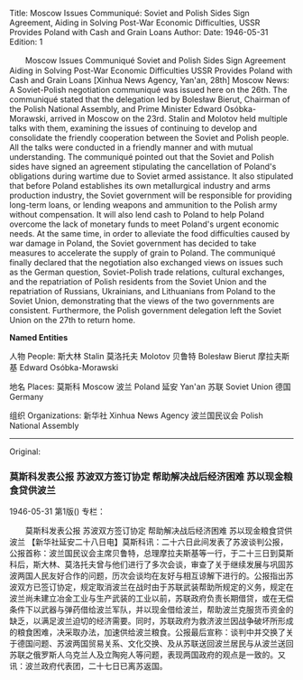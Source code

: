 Title: Moscow Issues Communiqué: Soviet and Polish Sides Sign Agreement, Aiding in Solving Post-War Economic Difficulties, USSR Provides Poland with Cash and Grain Loans
Author:
Date: 1946-05-31
Edition: 1

　　Moscow Issues Communiqué
    Soviet and Polish Sides Sign Agreement
    Aiding in Solving Post-War Economic Difficulties USSR Provides Poland with Cash and Grain Loans
    [Xinhua News Agency, Yan'an, 28th] Moscow News: A Soviet-Polish negotiation communiqué was issued here on the 26th. The communiqué stated that the delegation led by Bolesław Bierut, Chairman of the Polish National Assembly, and Prime Minister Edward Osóbka-Morawski, arrived in Moscow on the 23rd. Stalin and Molotov held multiple talks with them, examining the issues of continuing to develop and consolidate the friendly cooperation between the Soviet and Polish people. All the talks were conducted in a friendly manner and with mutual understanding. The communiqué pointed out that the Soviet and Polish sides have signed an agreement stipulating the cancellation of Poland's obligations during wartime due to Soviet armed assistance. It also stipulated that before Poland establishes its own metallurgical industry and arms production industry, the Soviet government will be responsible for providing long-term loans, or lending weapons and ammunition to the Polish army without compensation. It will also lend cash to Poland to help Poland overcome the lack of monetary funds to meet Poland's urgent economic needs. At the same time, in order to alleviate the food difficulties caused by war damage in Poland, the Soviet government has decided to take measures to accelerate the supply of grain to Poland. The communiqué finally declared that the negotiation also exchanged views on issues such as the German question, Soviet-Polish trade relations, cultural exchanges, and the repatriation of Polish residents from the Soviet Union and the repatriation of Russians, Ukrainians, and Lithuanians from Poland to the Soviet Union, demonstrating that the views of the two governments are consistent. Furthermore, the Polish government delegation left the Soviet Union on the 27th to return home.



**Named Entities**

人物 People:
斯大林	Stalin
莫洛托夫	Molotov
贝鲁特	Bolesław Bierut
摩拉夫斯基	Edward Osóbka-Morawski

地名 Places:
莫斯科	Moscow
波兰	Poland
延安	Yan'an
苏联	Soviet Union
德国	Germany

组织 Organizations:
新华社	Xinhua News Agency
波兰国民议会	Polish National Assembly




<hr /> 

Original: 


### 莫斯科发表公报  苏波双方签订协定  帮助解决战后经济困难  苏以现金粮食贷供波兰

1946-05-31
第1版()
专栏：

　　莫斯科发表公报
    苏波双方签订协定
    帮助解决战后经济困难  苏以现金粮食贷供波兰
    【新华社延安二十八日电】莫斯科讯：二十六日此间发表了苏波谈判公报，公报首称：波兰国民议会主席贝鲁特，总理摩拉夫斯基等一行，于二十三日到莫斯科后，斯大林、莫洛托夫曾与他们进行了多次会谈，审查了关于继续发展与巩固苏波两国人民友好合作的问题，历次会谈均在友好与相互谅解下进行的。公报指出苏波双方已签订协定，规定取消波兰在战时由于苏联武装帮助所规定的义务，规定在波兰尚未建立冶金工业与生产武装的工业以前，苏联政府负责长期借贷，或在无偿条件下以武器与弹药借给波兰军队，并以现金借给波兰，帮助波兰克服货币资金的缺乏，以满足波兰迫切的经济需要。同时，苏联政府为救济波兰因战争破坏所形成的粮食困难，决采取办法，加速供给波兰粮食。公报最后宣称：谈判中并交换了关于德国问题、苏波两国贸易关系、文化交换、及从苏联送回波兰居民与从波兰送回苏联之俄罗斯人乌克兰人及立陶宛人等问题，表现两国政府的观点是一致的。又讯：波兰政府代表团，二十七日已离苏返国。
